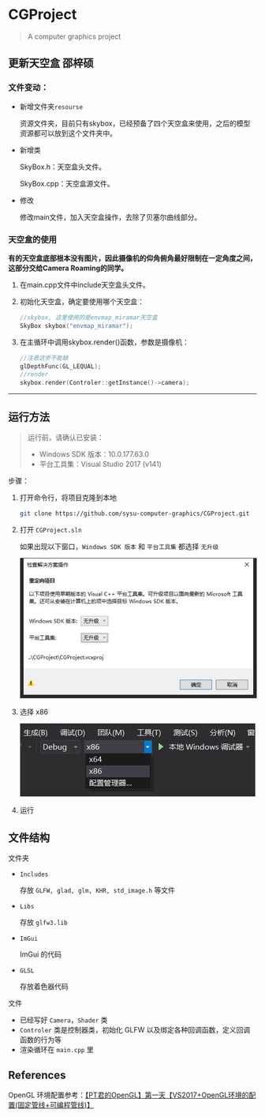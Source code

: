 # CGProject

> A computer graphics project



## 更新天空盒	邵梓硕

### 文件变动：

- 新增文件夹`resourse`

  资源文件夹，目前只有skybox，已经预备了四个天空盒来使用，之后的模型资源都可以放到这个文件夹中。

- 新增类

  SkyBox.h：天空盒头文件。

  SkyBox.cpp：天空盒源文件。

- 修改

  修改main文件，加入天空盒操作，去除了贝塞尔曲线部分。

### 天空盒的使用

**有的天空盒底部根本没有图片，因此摄像机的仰角俯角最好限制在一定角度之间，这部分交给Camera Roaming的同学。**

1. 在main.cpp文件中include天空盒头文件。

2. 初始化天空盒，确定要使用哪个天空盒：

   ``` c++
   //skybox, 这里使用的是envmap_miramar天空盒
   SkyBox skybox("envmap_miramar");
   ```

3. 在主循环中调用skybox.render()函数，参数是摄像机：

   ``` c++
   //注意这步不能缺
   glDepthFunc(GL_LEQUAL);
   //render
   skybox.render(Controler::getInstance()->camera);
   ```

---

## 运行方法

> 运行前，请确认已安装：
>
> - Windows SDK 版本：10.0.177.63.0
> - 平台工具集：Visual Studio 2017 (v141)

步骤：

1. 打开命令行，将项目克隆到本地

   ```sh
   git clone https://github.com/sysu-computer-graphics/CGProject.git
   ```

2. 打开 `CGProject.sln`

   如果出现以下窗口，`Windows SDK 版本` 和 `平台工具集` 都选择 `无升级`

   ![2](assets/2.png)

3. 选择 x86

   ![1](assets/1.png)

4. 运行



## 文件结构

文件夹

* `Includes`

  存放 `GLFW, glad, glm, KHR, std_image.h` 等文件

* `Libs`

  存放 `glfw3.lib`

* `ImGui`

  ImGui 的代码

* `GLSL`

  存放着色器代码

文件

* 已经写好 `Camera`，`Shader` 类
* `Controler` 类是控制器类，初始化 GLFW 以及绑定各种回调函数，定义回调函数的行为等
* 渲染循环在 `main.cpp` 里



## References

OpenGL 环境配置参考：[【PT君的OpenGL】第一天【VS2017+OpenGL环境的配置(固定管线+可编程管线)】](https://blog.csdn.net/qq_19003345/article/details/76098781)

